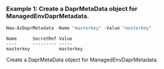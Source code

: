 ### Example 1: Create a DaprMetaData object for ManagedEnvDaprMetadata.
```powershell
New-AzDaprMetadata -Name "masterkey" -Value "masterkey"
```

```output
Name      SecretRef Value
----      --------- -----
masterkey           masterkey
```

Create a DaprMetaData object for ManagedEnvDaprMetadata.